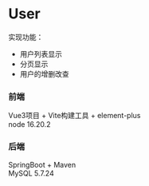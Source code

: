 # User
实现功能：
- 用户列表显示
- 分页显示
- 用户的增删改查

### 前端
Vue3项目 + Vite构建工具 + element-plus\
node 16.20.2

### 后端
SpringBoot + Maven \
MySQL 5.7.24